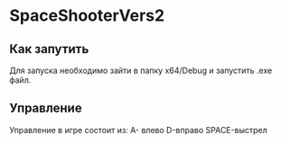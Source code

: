 # SpaceShooterVers2
## Как запутить
Для запуска необходимо зайти в папку x64/Debug и запустить .exe файл.
## Управление
 Управление в игре состоит из: A- влево D-вправо SPACE-выстрел

 
